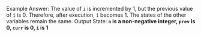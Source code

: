 Example Answer:
The value of `i` is incremented by 1, but the previous value of `i` is 0. Therefore, after execution, `i` becomes 1. The states of the other variables remain the same. 
Output State: **`n` is a non-negative integer, `prev` is 0, `curr` is 0, `i` is 1**